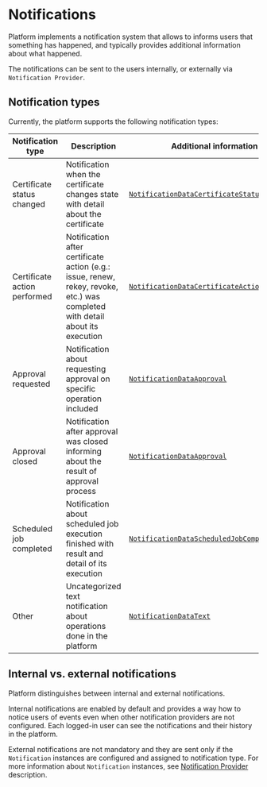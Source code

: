 # Notifications

Platform implements a notification system that allows to informs users that something has happened, and typically provides additional information about what happened.

The notifications can be sent to the users internally, or externally via `Notification Provider`.

## Notification types

Currently, the platform supports the following notification types:

| Notification type            | Description                                                                                                                   | Additional information                                                                                                                                                                                                              |
|------------------------------|-------------------------------------------------------------------------------------------------------------------------------|-------------------------------------------------------------------------------------------------------------------------------------------------------------------------------------------------------------------------------------|
| Certificate status changed   | Notification when the certificate changes state with detail about the certificate                                             | [`NotificationDataCertificateStatusChanged`](https://github.com/3KeyCompany/CZERTAINLY-Interfaces/blob/master/src/main/java/com/czertainly/api/model/connector/notification/data/NotificationDataCertificateStatusChanged.java)     |
| Certificate action performed | Notification after certificate action (e.g.: issue, renew, rekey, revoke, etc.) was completed with detail about its execution | [`NotificationDataCertificateActionPerformed`](https://github.com/3KeyCompany/CZERTAINLY-Interfaces/blob/master/src/main/java/com/czertainly/api/model/connector/notification/data/NotificationDataCertificateActionPerformed.java) |
| Approval requested           | Notification about requesting approval on specific operation included                                                         | [`NotificationDataApproval`](https://github.com/3KeyCompany/CZERTAINLY-Interfaces/blob/master/src/main/java/com/czertainly/api/model/connector/notification/data/NotificationDataApproval.java)                                     |
| Approval closed              | Notification after approval was closed informing about the result of approval process                                         | [`NotificationDataApproval`](https://github.com/3KeyCompany/CZERTAINLY-Interfaces/blob/master/src/main/java/com/czertainly/api/model/connector/notification/data/NotificationDataApproval.java)                                     |
| Scheduled job completed      | Notification about scheduled job execution finished with result and detail of its execution                                   | [`NotificationDataScheduledJobCompleted`](https://github.com/3KeyCompany/CZERTAINLY-Interfaces/blob/master/src/main/java/com/czertainly/api/model/connector/notification/data/NotificationDataScheduledJobCompleted.java)           |
| Other                        | Uncategorized text notification about operations done in the platform                                                         | [`NotificationDataText`](https://github.com/3KeyCompany/CZERTAINLY-Interfaces/blob/master/src/main/java/com/czertainly/api/model/connector/notification/data/NotificationDataText.java)                                             |

## Internal vs. external notifications

Platform distinguishes between internal and external notifications.

Internal notifications are enabled by default and provides a way how to notice users of events even when other notification providers are not configured. 
Each logged-in user can see the notifications and their history in the platform.

External notifications are not mandatory and they are sent only if the `Notification` instances are configured and assigned to notification type.
For more information about `Notification` instances, see [Notification Provider](../../connectors/notification-provider) description.
